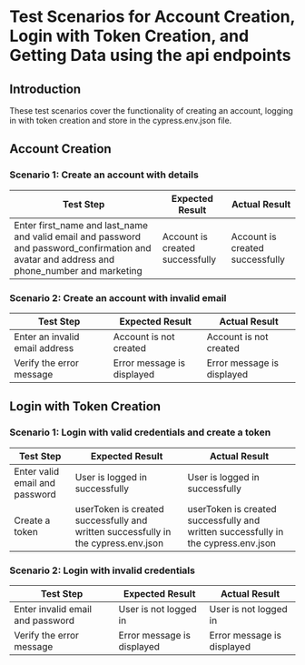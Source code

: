 # Test Scenarios for Account Creation, Login with Token Creation, and Getting Data using the api endpoints

## Introduction
These test scenarios cover the functionality of creating an account, logging in with token creation and store in the cypress.env.json file.

## Account Creation
### Scenario 1: Create an account with details
| Test Step | Expected Result | Actual Result |
| --- | --- | --- |
| Enter first_name and last_name and valid email and password and password_confirmation and avatar and address and phone_number and marketing  | Account is created successfully | Account is created successfully |

### Scenario 2: Create an account with invalid email
| Test Step | Expected Result | Actual Result |
| --- | --- | --- |
| Enter an invalid email address | Account is not created | Account is not created |
| Verify the error message | Error message is displayed | Error message is displayed |

## Login with Token Creation
### Scenario 1: Login with valid credentials and create a token
| Test Step | Expected Result | Actual Result |
| --- | --- | --- |
| Enter valid email and password | User is logged in successfully | User is logged in successfully |
| Create a token | userToken is created successfully and written successfully in the cypress.env.json | userToken is created successfully and written successfully in the cypress.env.json |

### Scenario 2: Login with invalid credentials
| Test Step | Expected Result | Actual Result |
| --- | --- | --- |
| Enter invalid email and password | User is not logged in | User is not logged in |
| Verify the error message | Error message is displayed | Error message is displayed |



